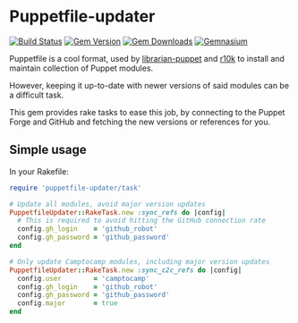 Puppetfile-updater
===================

[![Build Status](https://img.shields.io/travis/camptocamp/puppetfile-updater.svg)](https://travis-ci.org/camptocamp/puppetfile-updater)
[![Gem Version](https://img.shields.io/gem/v/puppetfile-updater.svg)](https://rubygems.org/gems/puppetfile-updater)
[![Gem Downloads](https://img.shields.io/gem/dt/puppetfile-updater.svg)](https://rubygems.org/gems/puppetfile-updater)
[![Gemnasium](https://img.shields.io/gemnasium/camptocamp/puppetfile-updater.svg)](https://gemnasium.com/camptocamp/puppetfile-updater)

Puppetfile is a cool format, used by [librarian-puppet](https://github.com/rodjek/librarian-puppet) and [r10k](https://github.com/puppetlabs/r10k) to install and maintain collection of Puppet modules.

However, keeping it up-to-date with newer versions of said modules can be a difficult task.

This gem provides rake tasks to ease this job, by connecting to the Puppet Forge and GitHub and fetching the new versions or references for you.


## Simple usage

In your Rakefile:

```ruby
require 'puppetfile-updater/task'

# Update all modules, avoid major version updates
PuppetfileUpdater::RakeTask.new :sync_refs do |config|
  # This is required to avoid hitting the GitHub connection rate
  config.gh_login    = 'github_robot'
  config.gh_password = 'github_password'
end

# Only update Camptocamp modules, including major version updates
PuppetfileUpdater::RakeTask.new :sync_c2c_refs do |config|
  config.user        = 'camptocamp'
  config.gh_login    = 'github_robot'
  config.gh_password = 'github_password'
  config.major       = true
end
```

